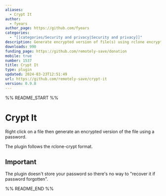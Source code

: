 ```yaml
---
aliases:
  - Crypt It
author:
  - fyears
author_page: https://github.com/fyears
categories:
  - "[[categories/Security and privacy|Security and privacy]]"
description: Generate encrypted version of file(s) using rclone encryption format.
downloads: 990
funding_page: https://github.com/remotely-save/donation
mobile: true
number: 1537
title: Crypt It
type: plugin
updated: 2024-03-23T12:51:49
url: https://github.com/remotely-save/crypt-it
version: 0.9.8
---
```


%% README_START %%

# Crypt It

Right click on a file then generate an encrypted version of the file using a password.

The plugin follows the rclone-crypt format.

## Important

The plugin doesn't store your password so there's no way to "recover it if password forgotten".


%% README_END %%